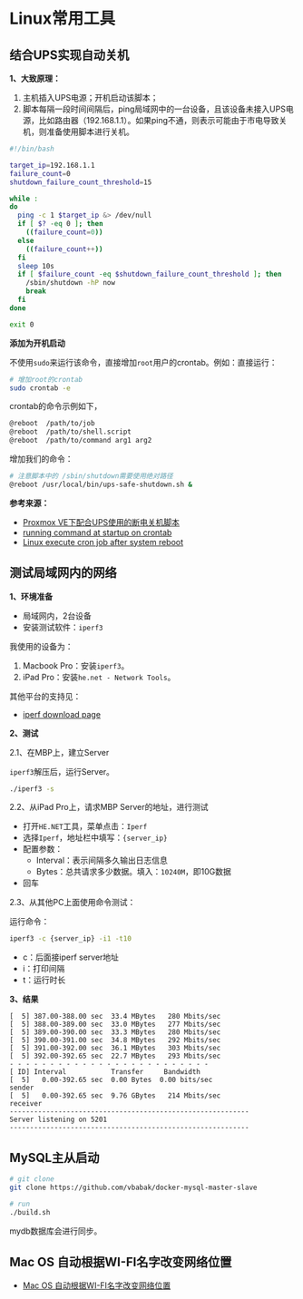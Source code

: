# Linux常用工具


## 结合UPS实现自动关机

**1、大致原理：**

1. 主机插入UPS电源；开机启动该脚本；
1. 脚本每隔一段时间间隔后，ping局域网中的一台设备，且该设备未接入UPS电源，比如路由器（192.168.1.1）。如果ping不通，则表示可能由于市电导致关机，则准备使用脚本进行关机。



```bash
#!/bin/bash

target_ip=192.168.1.1
failure_count=0
shutdown_failure_count_threshold=15

while :
do
  ping -c 1 $target_ip &> /dev/null
  if [ $? -eq 0 ]; then
    ((failure_count=0))
  else
    ((failure_count++))
  fi
  sleep 10s
  if [ $failure_count -eq $shutdown_failure_count_threshold ]; then
    /sbin/shutdown -hP now
    break
  fi
done

exit 0
```

**添加为开机启动**

不使用`sudo`来运行该命令，直接增加`root`用户的crontab。例如：直接运行：

```bash
# 增加root的crontab
sudo crontab -e
```

crontab的命令示例如下，

```bash
@reboot  /path/to/job
@reboot  /path/to/shell.script
@reboot  /path/to/command arg1 arg2
```

增加我们的命令：

```bash
# 注意脚本中的 /sbin/shutdown需要使用绝对路径
@reboot /usr/local/bin/ups-safe-shutdown.sh &
```

**参考来源：**

- [Proxmox VE下配合UPS使用的断电关机脚本](https://juejin.im/post/6874098313839575047)
- [running command  at startup on crontab](https://askubuntu.com/questions/735935/running-command-at-startup-on-crontab)
- [Linux execute cron job after system reboot](https://www.cyberciti.biz/faq/linux-execute-cron-job-after-system-reboot/)


## 测试局域网内的网络

**1、环境准备**

- 局域网内，2台设备
- 安装测试软件：`iperf3`

我使用的设备为：
1. Macbook Pro：安装`iperf3`。
2. iPad Pro：安装`he.net - Network Tools`。

其他平台的支持见：

- [iperf download page](https://iperf.fr/iperf-download.php)


**2、测试**

2.1、在MBP上，建立Server

`iperf3`解压后，运行Server。

```bash
./iperf3 -s
```

2.2、从iPad Pro上，请求MBP Server的地址，进行测试


- 打开`HE.NET`工具，菜单点击：`Iperf`
- 选择`Iperf`，地址栏中填写：`{server_ip}`
- 配置参数：
  - Interval：表示间隔多久输出日志信息
  - Bytes：总共请求多少数据。填入：`10240M`，即10G数据
- 回车


2.3、从其他PC上面使用命令测试：

运行命令：

```bash
iperf3 -c {server_ip} -i1 -t10
```

- c：后面接iperf server地址
- i：打印间隔
- t：运行时长



**3、结果**


```
[  5] 387.00-388.00 sec  33.4 MBytes   280 Mbits/sec
[  5] 388.00-389.00 sec  33.0 MBytes   277 Mbits/sec
[  5] 389.00-390.00 sec  33.3 MBytes   280 Mbits/sec
[  5] 390.00-391.00 sec  34.8 MBytes   292 Mbits/sec
[  5] 391.00-392.00 sec  36.1 MBytes   303 Mbits/sec
[  5] 392.00-392.65 sec  22.7 MBytes   293 Mbits/sec
- - - - - - - - - - - - - - - - - - - - - - - - -
[ ID] Interval           Transfer     Bandwidth
[  5]   0.00-392.65 sec  0.00 Bytes  0.00 bits/sec                  sender
[  5]   0.00-392.65 sec  9.76 GBytes   214 Mbits/sec                  receiver
-----------------------------------------------------------
Server listening on 5201
-----------------------------------------------------------
```


## MySQL主从启动

```bash
# git clone
git clone https://github.com/vbabak/docker-mysql-master-slave

# run
./build.sh
```


mydb数据库会进行同步。


## Mac OS 自动根据WI-FI名字改变网络位置

- [Mac OS 自动根据WI-FI名字改变网络位置](https://razeencheng.com/post/auto-change-network-location-base-on-name-of-wifi.html)
